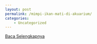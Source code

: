 ```yaml
---
layout: post
permalink: /mimpi-ikan-mati-di-akuarium/
categories:
    - Uncategorized
---
```


[Baca Selengkapnya](/02)